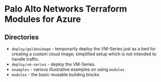 # Palo Alto Networks Terraform Modules for Azure

## Directories

- `deploy/goldenimage` - temporarily deploy the VM-Series just as a bed for creating a custom cloud image; simplified setup which is not intended to handle traffic.
- `deploy/vm-series` - deploy the VM-Series.
- `examples` - various illustrative examples on using `modules`
- `modules` - the basic reusable building blocks
